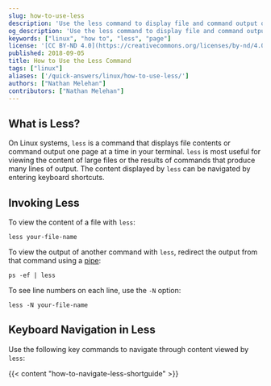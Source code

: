 ```yaml
---
slug: how-to-use-less
description: 'Use the less command to display file and command output one page at a time.'
og_description: 'Use the less command to display file and command output one page at a time'
keywords: ["linux", "how to", "less", "page"]
license: '[CC BY-ND 4.0](https://creativecommons.org/licenses/by-nd/4.0)'
published: 2018-09-05
title: How to Use the Less Command
tags: ["linux"]
aliases: ['/quick-answers/linux/how-to-use-less/']
authors: ["Nathan Melehan"]
contributors: ["Nathan Melehan"]
---
```


## What is Less?

On Linux systems, `less` is a command that displays file contents or command output one page at a time in your terminal. `less` is most useful for viewing the content of large files or the results of commands that produce many lines of output. The content displayed by `less` can be navigated by entering keyboard shortcuts.

## Invoking Less

To view the content of a file with `less`:

    less your-file-name

To view the output of another command with `less`, redirect the output from that command using a [pipe](http://man7.org/linux/man-pages/man2/pipe.2.html):

    ps -ef | less

To see line numbers on each line, use the `-N` option:

    less -N your-file-name

## Keyboard Navigation in Less

Use the following key commands to navigate through content viewed by `less`:

{{< content "how-to-navigate-less-shortguide" >}}